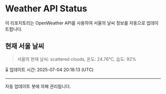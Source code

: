 
# Weather API Status

이 리포지토리는 OpenWeather API를 사용하여 서울의 날씨 정보를 자동으로 업데이트합니다.

## 현재 서울 날씨
> 서울의 현재 날씨: scattered clouds, 온도: 24.76°C, 습도: 92%

⏳ 업데이트 시간: 2025-07-04 20:18:13 (UTC)

---
자동 업데이트 봇에 의해 관리됩니다.
